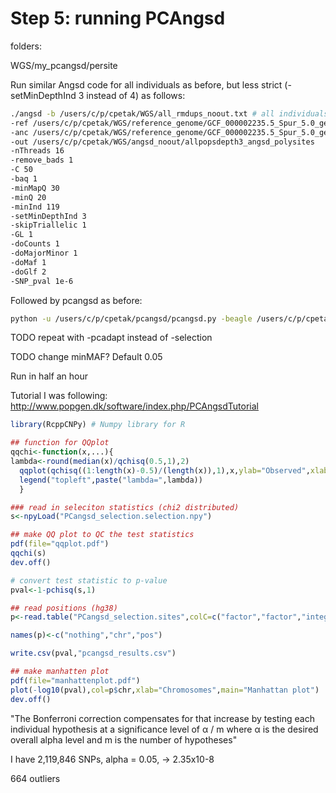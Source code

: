 # Step 5: running PCAngsd

folders:

WGS/my_pcangsd/persite

Run similar Angsd code for all individuals as before, but less strict (-setMinDepthInd 3 instead of 4) as follows:

```bash
./angsd -b /users/c/p/cpetak/WGS/all_rmdups_noout.txt # all individuals except for the 3 outliers
-ref /users/c/p/cpetak/WGS/reference_genome/GCF_000002235.5_Spur_5.0_genomic.fna 
-anc /users/c/p/cpetak/WGS/reference_genome/GCF_000002235.5_Spur_5.0_genomic.fna 
-out /users/c/p/cpetak/WGS/angsd_noout/allpopsdepth3_angsd_polysites 
-nThreads 16 
-remove_bads 1 
-C 50 
-baq 1 
-minMapQ 30 
-minQ 20 
-minInd 119 
-setMinDepthInd 3 
-skipTriallelic 1 
-GL 1 
-doCounts 1 
-doMajorMinor 1 
-doMaf 1 
-doGlf 2 
-SNP_pval 1e-6
```

Followed by pcangsd as before:

```bash
python -u /users/c/p/cpetak/pcangsd/pcangsd.py -beagle /users/c/p/cpetak/WGS/my_pcangsd/persite/allpopsdepth3_angsd_polysites.beagle.gz -o /users/c/p/cpetak/WGS/my_pcangsd/persite/PCangsd_selection -selection -sites_save -threads 64
```

TODO repeat with -pcadapt instead of -selection

TODO change minMAF? Default 0.05

Run in half an hour

Tutorial I was following: http://www.popgen.dk/software/index.php/PCAngsdTutorial

```R
library(RcppCNPy) # Numpy library for R

## function for QQplot
qqchi<-function(x,...){
lambda<-round(median(x)/qchisq(0.5,1),2)
  qqplot(qchisq((1:length(x)-0.5)/(length(x)),1),x,ylab="Observed",xlab="Expected",...);abline(0,1,col=2,lwd=2)
  legend("topleft",paste("lambda=",lambda))
  }

### read in seleciton statistics (chi2 distributed)
s<-npyLoad("PCangsd_selection.selection.npy")

## make QQ plot to QC the test statistics
pdf(file="qqplot.pdf")
qqchi(s)
dev.off()

# convert test statistic to p-value
pval<-1-pchisq(s,1)

## read positions (hg38)
p<-read.table("PCangsd_selection.sites",colC=c("factor","factor","integer"),sep="_")

names(p)<-c("nothing","chr","pos")

write.csv(pval,"pcangsd_results.csv")

## make manhatten plot
pdf(file="manhattenplot.pdf")
plot(-log10(pval),col=p$chr,xlab="Chromosomes",main="Manhattan plot")
dev.off()
```

"The Bonferroni correction compensates for that increase by testing each individual hypothesis at a significance level of α / m where α is the desired overall alpha level and m is the number of hypotheses"

I have 2,119,846 SNPs, alpha = 0.05, -> 2.35x10-8

664 outliers